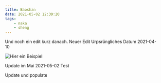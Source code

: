 ```yaml
---
title: Baoshan
date: 2021-05-02 12:39:20
tags: 
	- naka
	- sheng
---
```

Und noch ein edit kurz danach.
Neuer Edit
Urpsrüngliches Datum 2021-04-10

![Hier ein Beispiel](puerh-test.jpeg)

Update im Mai 2021-05-02
Test

Update und populate